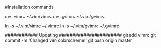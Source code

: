 #Installation commands

mv .vimrc ~/.vim/vimrc
mv .gvimrc ~/.vim/gvimrc


ln -s ~/.vim/vimrc ~/.vimrc
ln -s ~/.vim/gvimrc ~/.gvimrc

############ Updating #######################
git add vimrc
git commit -m 'Changed vim colorscheme!'
git push origin master
